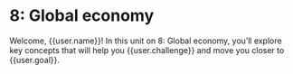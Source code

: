 # 8: Global economy

Welcome, {{user.name}}! In this unit on 8: Global economy, you’ll explore key concepts that will help you {{user.challenge}} and move you closer to {{user.goal}}.